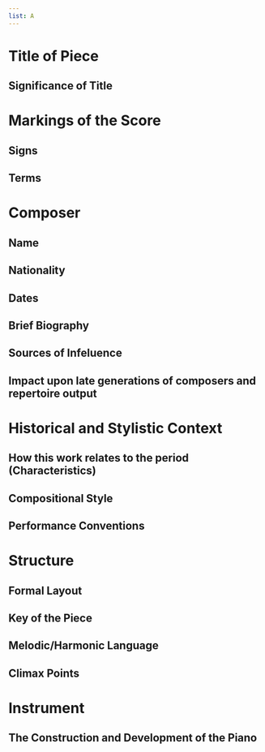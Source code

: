 ```yaml
---
list: A
---
```

# Title of Piece
## Significance of Title
# Markings of the Score
## Signs

## Terms

# Composer
## Name
## Nationality
## Dates
## Brief Biography
## Sources of Infeluence
## Impact upon late generations of composers and repertoire output
# Historical and Stylistic Context
## How this work relates to the period (Characteristics)
## Compositional Style
## Performance Conventions 
# Structure
## Formal Layout
## Key of the Piece
## Melodic/Harmonic Language
## Climax Points
# Instrument
## The Construction and Development of the Piano
